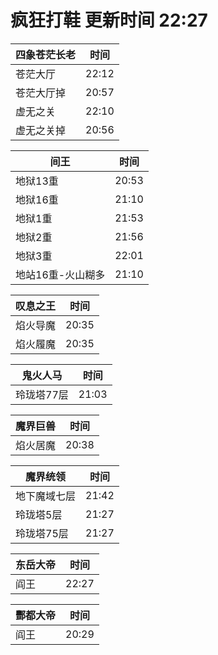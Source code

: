 # 疯狂打鞋 更新时间 22:27

| 四象苍茫长老   | 时间    |
|--------|-------|
| 苍茫大厅 | 22:12 |
| 苍茫大厅掉 | 20:57 |
| 虚无之关 | 22:10 |
| 虚无之关掉 | 20:56 |

| 间王   | 时间    |
|--------|-------|
| 地狱13重 | 20:53 |
| 地狱16重 | 21:10 |
| 地狱1重 | 21:53 |
| 地狱2重 | 21:56 |
| 地狱3重 | 22:01 |
| 地站16重-火山糊多 | 21:10 |

| 叹息之王   | 时间    |
|--------|-------|
| 焰火导魔 | 20:35 |
| 焰火履魔 | 20:35 |

| 鬼火人马   | 时间    |
|--------|-------|
| 玲珑塔77层 | 21:03 |

| 魔界巨兽   | 时间    |
|--------|-------|
| 焰火居魔 | 20:38 |

| 魔界统领   | 时间    |
|--------|-------|
| 地下魔域七层 | 21:42 |
| 玲珑塔5层 | 21:27 |
| 玲珑塔75层 | 21:27 |

| 东岳大帝   | 时间    |
|--------|-------|
| 阎王 | 22:27 |

| 酆都大帝   | 时间    |
|--------|-------|
| 阎王 | 20:29 |